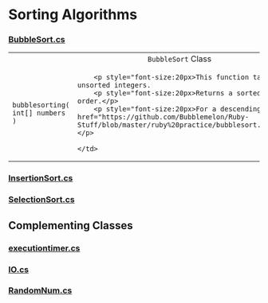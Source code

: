 # Sorting Algorithms  

### [BubbleSort.cs]()  

<table>
  <tr>
    <td colspan="2" align="center"><code>BubbleSort</code> Class</td>
  </tr>
  <tr>
    <td><code>bubblesorting( int[] numbers )</code></th>
    <td align="left">

        <p style="font-size:20px>This function takes an array of unsorted integers.  
        <p style="font-size:20px>Returns a sorted array in ascending order.</p>
        <p style="font-size:20px>For a descending order refer to <a href="https://github.com/Bubblemelon/Ruby-Stuff/blob/master/ruby%20practice/bubblesort.rb">bubblesort.rb</a></p>

    </td>
  </tr>
</table>

### [InsertionSort.cs]()  

### [SelectionSort.cs]()  

## Complementing Classes  

### [executiontimer.cs]()  

### [IO.cs]()  

### [RandomNum.cs]()  
